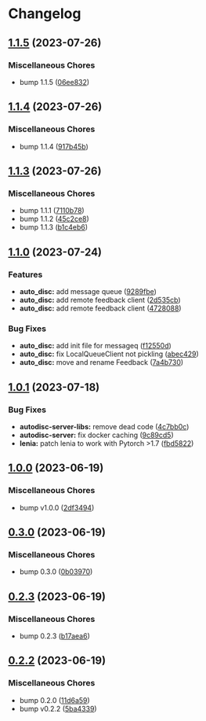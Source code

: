 # Changelog

## [1.1.5](https://github.com/flowersteam/adtool/compare/v1.1.4...v1.1.5) (2023-07-26)


### Miscellaneous Chores

* bump 1.1.5 ([06ee832](https://github.com/flowersteam/adtool/commit/06ee8320d8e7e11591c32f7059f60710055dcd39))

## [1.1.4](https://github.com/flowersteam/adtool/compare/v1.1.3...v1.1.4) (2023-07-26)


### Miscellaneous Chores

* bump 1.1.4 ([917b45b](https://github.com/flowersteam/adtool/commit/917b45b458b722567d1dcde604331eb4cb4489dd))

## [1.1.3](https://github.com/flowersteam/adtool/compare/v1.1.0...v1.1.3) (2023-07-26)


### Miscellaneous Chores

* bump 1.1.1 ([7110b78](https://github.com/flowersteam/adtool/commit/7110b78543ab6e66e9a8a132e01590feca00904b))
* bump 1.1.2 ([45c2ce8](https://github.com/flowersteam/adtool/commit/45c2ce8637573f03da59d6e4cb057e4f45fdbf59))
* bump 1.1.3 ([b1c4eb6](https://github.com/flowersteam/adtool/commit/b1c4eb6b4d4faebaf54d04a29e22010ff801c6d2))

## [1.1.0](https://github.com/flowersteam/adtool/compare/v1.0.1...v1.1.0) (2023-07-24)


### Features

* **auto_disc:** add message queue ([9289fbe](https://github.com/flowersteam/adtool/commit/9289fbe1867b75cc756288f4b08b7232cf040b0c))
* **auto_disc:** add remote feedback client ([2d535cb](https://github.com/flowersteam/adtool/commit/2d535cbb398724660f20e48ce3419504ff7d534b))
* **auto_disc:** add remote feedback client ([4728088](https://github.com/flowersteam/adtool/commit/4728088257bd5ef6a11ae03020eebc366e78fb7b))


### Bug Fixes

* **auto_disc:** add init file for messageq ([f12550d](https://github.com/flowersteam/adtool/commit/f12550de7a9d3222b04e0ae02799fc650385cb7b))
* **auto_disc:** fix LocalQueueClient not pickling ([abec429](https://github.com/flowersteam/adtool/commit/abec42965dd1669ba366aa5cd8f3c77281993e07))
* **auto_disc:** move and rename Feedback ([7a4b730](https://github.com/flowersteam/adtool/commit/7a4b7303aee31e7939c4014c9ef3292296d4b5cd))

## [1.0.1](https://github.com/flowersteam/adtool/compare/v1.0.0...v1.0.1) (2023-07-18)


### Bug Fixes

* **autodisc-server-libs:** remove dead code ([4c7bb0c](https://github.com/flowersteam/adtool/commit/4c7bb0c75d193d292dafa4c3cdcb4d2d0487a351))
* **autodisc-server:** fix docker caching ([9c89cd5](https://github.com/flowersteam/adtool/commit/9c89cd5ab71f014f69961e0c3df82e55db1cba56))
* **lenia:** patch lenia to work with Pytorch &gt;1.7 ([fbd5822](https://github.com/flowersteam/adtool/commit/fbd582280c41e2aa22475da151ca99d4807bc9b0))

## [1.0.0](https://github.com/flowersteam/adtool/compare/v0.3.0...v1.0.0) (2023-06-19)


### Miscellaneous Chores

* bump v1.0.0 ([2df3494](https://github.com/flowersteam/adtool/commit/2df3494f31824d62753c415d89d4efdaea5676d7))

## [0.3.0](https://github.com/flowersteam/adtool/compare/v0.2.3...v0.3.0) (2023-06-19)


### Miscellaneous Chores

* bump 0.3.0 ([0b03970](https://github.com/flowersteam/adtool/commit/0b0397058b7d5ef58b359d42c6ac6ad96c98da0a))

## [0.2.3](https://github.com/flowersteam/adtool/compare/v0.2.2...v0.2.3) (2023-06-19)


### Miscellaneous Chores

* bump 0.2.3 ([b17aea6](https://github.com/flowersteam/adtool/commit/b17aea6ec2095e5be03c5f1e797efdb9e5757952))

## [0.2.2](https://github.com/flowersteam/adtool/compare/v0.1.0...v0.2.2) (2023-06-19)


### Miscellaneous Chores

* bump 0.2.0 ([11d6a59](https://github.com/flowersteam/adtool/commit/11d6a59e7df4c603d3fa95ce4d89ee60c38ca82b))
* bump v0.2.2 ([5ba4339](https://github.com/flowersteam/adtool/commit/5ba43395487b7c478bbf1569c482ffd1d9086d6a))
